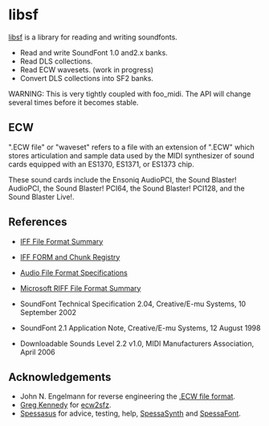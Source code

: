 
# libsf

[libsf](https://github.com/stuerp/libsf) is a library for reading and writing soundfonts.

* Read and write SoundFont 1.0 and2.x banks.
* Read DLS collections.
* Read ECW wavesets. (work in progress)
* Convert DLS collections into SF2 banks.

WARNING: This is very tightly coupled with foo_midi. The API will change several times before it becomes stable.

## ECW

".ECW file" or "waveset" refers to a file with an extension of ".ECW" which stores articulation and sample data used
by the MIDI synthesizer of sound cards equipped with an ES1370, ES1371, or ES1373 chip.

These sound cards include the Ensoniq AudioPCI, the Sound Blaster! AudioPCI, the Sound Blaster! PCI64, the Sound Blaster! PCI128, and the Sound Blaster Live!.

## References

* [IFF File Format Summary](https://www.fileformat.info/format/iff/egff.htm)
* [IFF FORM and Chunk Registry](https://wiki.amigaos.net/wiki/IFF_FORM_and_Chunk_Registry)
* [Audio File Format Specifications](https://www.mmsp.ece.mcgill.ca/Documents/AudioFormats/WAVE/WAVE.html)

* [Microsoft RIFF File Format Summary](https://www.fileformat.info/format/riff/egff.htm)

* SoundFont Technical Specification 2.04, Creative/E-mu Systems, 10 September 2002
* SoundFont 2.1 Application Note, Creative/E-mu Systems, 12 August 1998
* Downloadable Sounds Level 2.2 v1.0, MIDI Manufacturers Association, April 2006

## Acknowledgements

* John N. Engelmann for reverse engineering the [.ECW file format](http://www.johnnengelmann.com/technology/ecw/index.php).
* [Greg Kennedy](https://greg-kennedy.com/) for [ecw2sfz](https://sourceforge.net/projects/ecw2sfz/).
* [Spessasus](https://github.com/spessasus) for advice, testing, help, [SpessaSynth](https://spessasus.github.io/SpessaSynth/) and [SpessaFont](https://spessasus.github.io/SpessaFont/).
